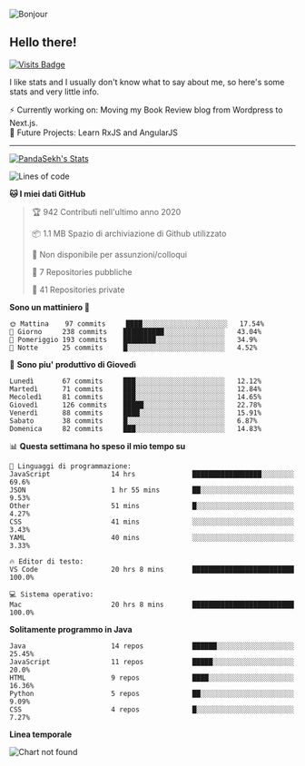 ![Bonjour](https://i.redd.it/ayih4qogh2a51.png)

## Hello there!
[![Visits Badge](https://badges.pufler.dev/visits/PandaSekh/PandaSekh)](https://alessiofranceschi.me)

I like stats and I usually don't know what to say about me, so here's some stats and very little info.

⚡ Currently working on: Moving my Book Review blog from Wordpress to Next.js.  
🤔 Future Projects: Learn RxJS and AngularJS

---

[![PandaSekh's Stats](https://github-readme-stats.vercel.app/api?username=PandaSekh)](https://alessiofranceschi.me)

<!--START_SECTION:waka-->
![Lines of code](https://img.shields.io/badge/Dal%20mio%20primo%20Hello%20World%20ho%20scritto%20-3.9%20million%20Linee%20di%20codice-blue)

**🐱 I miei dati GitHub** 

> 🏆 942 Contributi nell'ultimo anno 2020
 > 
> 📦 1.1 MB Spazio di archiviazione di Github utilizzato 
 > 
> 🚫 Non disponibile per assunzioni/colloqui
 > 
> 📜 7 Repositories pubbliche 
 > 
> 🔑 41 Repositories private  
 > 
**Sono un mattiniero 🐤** 

```text
🌞 Mattina    97 commits     ████░░░░░░░░░░░░░░░░░░░░░   17.54% 
🌆 Giorno     238 commits    ██████████░░░░░░░░░░░░░░░   43.04% 
🌃 Pomeriggio 193 commits    ████████░░░░░░░░░░░░░░░░░   34.9% 
🌙 Notte      25 commits     █░░░░░░░░░░░░░░░░░░░░░░░░   4.52%

```
📅 **Sono piu' produttivo di Giovedì** 

```text
Lunedì       67 commits     ███░░░░░░░░░░░░░░░░░░░░░░   12.12% 
Martedì      71 commits     ███░░░░░░░░░░░░░░░░░░░░░░   12.84% 
Mecoledì     81 commits     ███░░░░░░░░░░░░░░░░░░░░░░   14.65% 
Giovedì      126 commits    █████░░░░░░░░░░░░░░░░░░░░   22.78% 
Venerdì      88 commits     ████░░░░░░░░░░░░░░░░░░░░░   15.91% 
Sabato       38 commits     █░░░░░░░░░░░░░░░░░░░░░░░░   6.87% 
Domenica     82 commits     ███░░░░░░░░░░░░░░░░░░░░░░   14.83%

```


📊 **Questa settimana ho speso il mio tempo su** 

```text
💬 Linguaggi di programmazione: 
JavaScript               14 hrs              █████████████████░░░░░░░░   69.6% 
JSON                     1 hr 55 mins        ██░░░░░░░░░░░░░░░░░░░░░░░   9.53% 
Other                    51 mins             █░░░░░░░░░░░░░░░░░░░░░░░░   4.27% 
CSS                      41 mins             ░░░░░░░░░░░░░░░░░░░░░░░░░   3.43% 
YAML                     40 mins             ░░░░░░░░░░░░░░░░░░░░░░░░░   3.33%

🔥 Editor di testo: 
VS Code                  20 hrs 8 mins       █████████████████████████   100.0%

💻 Sistema operativo: 
Mac                      20 hrs 8 mins       █████████████████████████   100.0%

```

**Solitamente programmo in Java** 

```text
Java                     14 repos            ██████░░░░░░░░░░░░░░░░░░░   25.45% 
JavaScript               11 repos            █████░░░░░░░░░░░░░░░░░░░░   20.0% 
HTML                     9 repos             ████░░░░░░░░░░░░░░░░░░░░░   16.36% 
Python                   5 repos             ██░░░░░░░░░░░░░░░░░░░░░░░   9.09% 
CSS                      4 repos             █░░░░░░░░░░░░░░░░░░░░░░░░   7.27%

```


**Linea temporale**

![Chart not found](https://raw.githubusercontent.com/PandaSekh/PandaSekh/master/charts/bar_graph.png) 


<!--END_SECTION:waka-->
